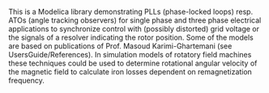 This is a Modelica library demonstrating PLLs (phase-locked loops) resp. ATOs (angle tracking observers) for single phase and three phase electrical applications 
to synchronize control with (possibly distorted) grid voltage or the signals of a resolver indicating the rotor position. 
Some of the models are based on publications of Prof. Masoud Karimi-Ghartemani (see UsersGuide/References).
In simulation models of rotatory field machines these techniques could be used to determine rotational angular velocity of the magnetic field 
to calculate iron losses dependent on remagnetization frequency.
